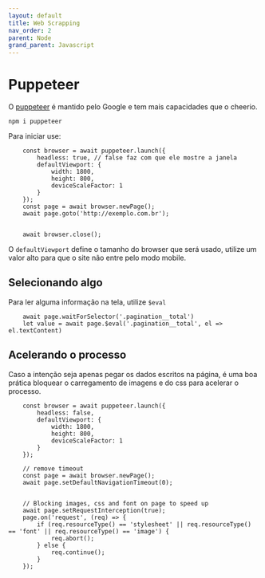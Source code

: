 ```yaml
---
layout: default
title: Web Scrapping
nav_order: 2
parent: Node
grand_parent: Javascript
---
```


# Puppeteer

O [puppeteer](https://github.com/puppeteer/puppeteer) é mantido pelo Google e tem mais capacidades que o cheerio.

```
npm i puppeteer
```

Para iniciar use:

```
    const browser = await puppeteer.launch({
        headless: true, // false faz com que ele mostre a janela
        defaultViewport: {
            width: 1800,
            height: 800,
            deviceScaleFactor: 1
        }
    });
    const page = await browser.newPage();
    await page.goto('http://exemplo.com.br');
  
    
    await browser.close();
```

O `defaultViewport` define o tamanho do browser que será usado, utilize um valor alto para que o site não entre pelo modo mobile.

## Selecionando algo

Para ler alguma informação na tela, utilize `$eval`

```
    await page.waitForSelector('.pagination__total')
    let value = await page.$eval('.pagination__total', el => el.textContent)
```

## Acelerando o processo

Caso a intenção seja apenas pegar os dados escritos na página, é uma boa prática bloquear o carregamento de imagens e do css para acelerar o processo.

```
    const browser = await puppeteer.launch({
        headless: false,
        defaultViewport: {
            width: 1800,
            height: 800,
            deviceScaleFactor: 1
        }
    });

    // remove timeout
    const page = await browser.newPage();
    await page.setDefaultNavigationTimeout(0);


    // Blocking images, css and font on page to speed up
    await page.setRequestInterception(true);
    page.on('request', (req) => {
        if (req.resourceType() == 'stylesheet' || req.resourceType() == 'font' || req.resourceType() == 'image') {
            req.abort();
        } else {
            req.continue();
        }
    });
```